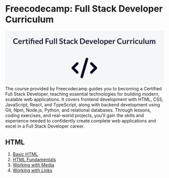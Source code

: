 # Freecodecamp: Full Stack Developer Curriculum

<img src="https://github.com/TurkishDelightCo/full-stack-developer/blob/main/freecodecamp.png?raw=true" />
The course provided by Freecodecamp guides you to becoming a Certified Full Stack Developer, teaching essential technologies for building modern, scalable web applications. It covers frontend development with HTML, CSS, JavaScript, React, and TypeScript, along with backend development using Git, Npm, Node.js, Python, and relational databases. Through lessons, coding exercises, and real-world projects, you'll gain the skills and experience needed to confidently create complete web applications and excel in a Full Stack Developer career.

## HTML
 1. [Basic HTML](https://github.com/TurkishDelightCo/full-stack-developer/tree/main/HTML/Basic%20HTML)
 2. [HTML Fundamentals](https://github.com/TurkishDelightCo/full-stack-developer/tree/main/HTML/HTML%20Fundamentals)
 3. [Working with Media](https://github.com/TurkishDelightCo/full-stack-developer/tree/main/HTML/Working%20with%20Media)
 4. [Working with Links](https://github.com/TurkishDelightCo/full-stack-developer/tree/main/HTML/Working%20with%20Links)
